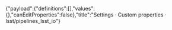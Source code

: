 {"payload":{"definitions":[],"values":{},"canEditProperties":false},"title":"Settings · Custom properties · lsst/pipelines_lsst_io"}
